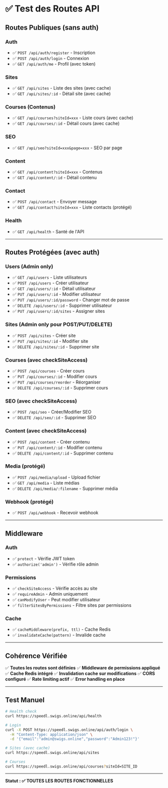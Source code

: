 # ✅ Test des Routes API

## Routes Publiques (sans auth)

### Auth
- ✅ `POST /api/auth/register` - Inscription
- ✅ `POST /api/auth/login` - Connexion
- ✅ `GET /api/auth/me` - Profil (avec token)

### Sites
- ✅ `GET /api/sites` - Liste des sites (avec cache)
- ✅ `GET /api/sites/:id` - Détail site (avec cache)

### Courses (Contenus)
- ✅ `GET /api/courses?siteId=xxx` - Liste cours (avec cache)
- ✅ `GET /api/courses/:id` - Détail cours (avec cache)

### SEO
- ✅ `GET /api/seo?siteId=xxx&page=xxx` - SEO par page

### Content
- ✅ `GET /api/content?siteId=xxx` - Contenus
- ✅ `GET /api/content/:id` - Détail contenu

### Contact
- ✅ `POST /api/contact` - Envoyer message
- ✅ `GET /api/contact?siteId=xxx` - Liste contacts (protégé)

### Health
- ✅ `GET /api/health` - Santé de l'API

---

## Routes Protégées (avec auth)

### Users (Admin only)
- ✅ `GET /api/users` - Liste utilisateurs
- ✅ `POST /api/users` - Créer utilisateur
- ✅ `GET /api/users/:id` - Détail utilisateur
- ✅ `PUT /api/users/:id` - Modifier utilisateur
- ✅ `PUT /api/users/:id/password` - Changer mot de passe
- ✅ `DELETE /api/users/:id` - Supprimer utilisateur
- ✅ `PUT /api/users/:id/sites` - Assigner sites

### Sites (Admin only pour POST/PUT/DELETE)
- ✅ `POST /api/sites` - Créer site
- ✅ `PUT /api/sites/:id` - Modifier site
- ✅ `DELETE /api/sites/:id` - Supprimer site

### Courses (avec checkSiteAccess)
- ✅ `POST /api/courses` - Créer cours
- ✅ `PUT /api/courses/:id` - Modifier cours
- ✅ `PUT /api/courses/reorder` - Réorganiser
- ✅ `DELETE /api/courses/:id` - Supprimer cours

### SEO (avec checkSiteAccess)
- ✅ `POST /api/seo` - Créer/Modifier SEO
- ✅ `DELETE /api/seo/:id` - Supprimer SEO

### Content (avec checkSiteAccess)
- ✅ `POST /api/content` - Créer contenu
- ✅ `PUT /api/content/:id` - Modifier contenu
- ✅ `DELETE /api/content/:id` - Supprimer contenu

### Media (protégé)
- ✅ `POST /api/media/upload` - Upload fichier
- ✅ `GET /api/media` - Liste médias
- ✅ `DELETE /api/media/:filename` - Supprimer média

### Webhook (protégé)
- ✅ `POST /api/webhook` - Recevoir webhook

---

## Middleware

### Auth
- ✅ `protect` - Vérifie JWT token
- ✅ `authorize('admin')` - Vérifie rôle admin

### Permissions
- ✅ `checkSiteAccess` - Vérifie accès au site
- ✅ `requireAdmin` - Admin uniquement
- ✅ `canModifyUser` - Peut modifier utilisateur
- ✅ `filterSitesByPermissions` - Filtre sites par permissions

### Cache
- ✅ `cacheMiddleware(prefix, ttl)` - Cache Redis
- ✅ `invalidateCache(pattern)` - Invalide cache

---

## Cohérence Vérifiée

✅ **Toutes les routes sont définies**
✅ **Middleware de permissions appliqué**
✅ **Cache Redis intégré**
✅ **Invalidation cache sur modifications**
✅ **CORS configuré**
✅ **Rate limiting actif**
✅ **Error handling en place**

---

## Test Manuel

```bash
# Health check
curl https://speedl.swigs.online/api/health

# Login
curl -X POST https://speedl.swigs.online/api/auth/login \
  -H "Content-Type: application/json" \
  -d '{"email":"admin@swigs.online","password":"Admin123!"}'

# Sites (avec cache)
curl https://speedl.swigs.online/api/sites

# Courses
curl https://speedl.swigs.online/api/courses?siteId=SITE_ID
```

---

**Statut : ✅ TOUTES LES ROUTES FONCTIONNELLES**

